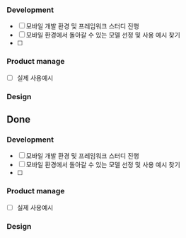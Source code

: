 ### Development
- [ ] 모바일 개발 환경 및 프레임워크 스터디 진행
- [ ] 모바일 환경에서 돌아갈 수 있는 모델 선정 및 사용 예시 찾기
- [ ] 
### Product manage
- [ ] 실제 사용예시 
### Design

## Done
### Development
- [ ] 모바일 개발 환경 및 프레임워크 스터디 진행
- [ ] 모바일 환경에서 돌아갈 수 있는 모델 선정 및 사용 예시 찾기
- [ ] 
### Product manage
- [ ] 실제 사용예시 
### Design